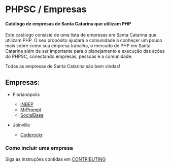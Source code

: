 # PHPSC / Empresas #

#### Catálogo de empresas de Santa Catarina que utilizam PHP

Este catálogo consiste de uma lista de empresas em Santa Catarina que utilizam PHP. O seu propósito ajudará a comunidade a conheçer um pouco mais sobre como sua empresa trabalha, o mercado de PHP em Santa Catarina além de ser importante para o planejamento e execução das ações do PHPSC, conectando empresas, pessoas e a comunidade.

Todas as empresas de Santa Catarina são bem vindas!

## Empresas:

* Florianópolis
  * [INBEP](empresas/inbep.md)
  * [MrPrompt](empresas/mrprompt.md)
  * [SocialBase](empresas/socialbase.md)

* Joinville
  * [Coderockr](empresas/coderockr.md)

### Como incluir uma empresa

Siga as instruções contidas em [CONTRIBUTING](CONTRIBUTING.md)
